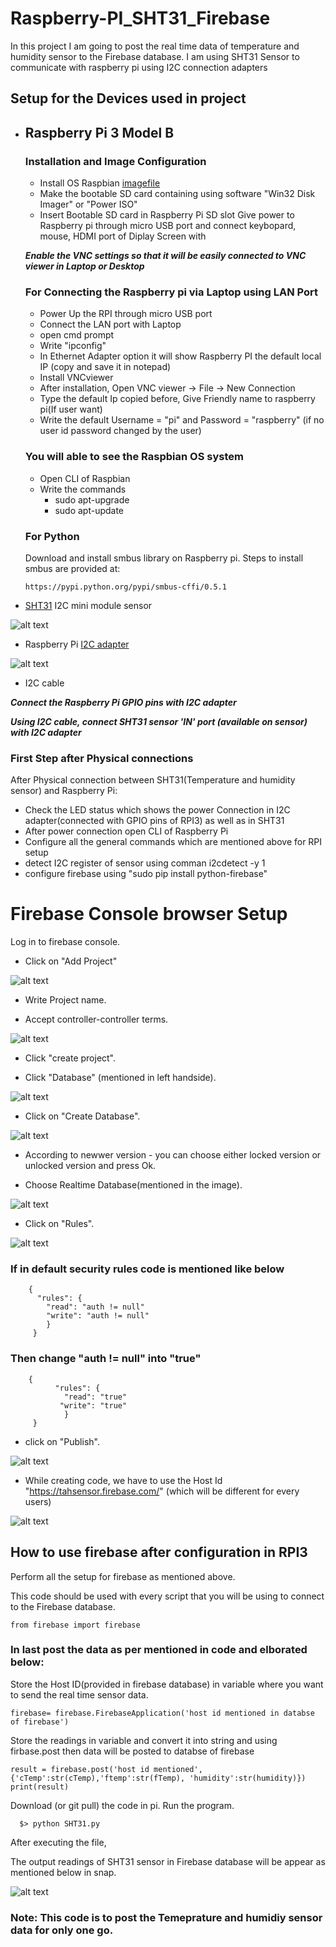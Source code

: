 # Raspberry-PI_SHT31_Firebase
  In this project I am going to post the real time data of temperature and humidity sensor to the Firebase database.
  I am using SHT31 Sensor to communicate with raspberry pi using I2C connection adapters

## Setup for the Devices used in project 

  - ## Raspberry Pi 3 Model B
      ### Installation and Image Configuration

       - Install OS Raspbian [imagefile](https://www.raspberrypi.org/downloads/)
       - Make the bootable SD card containing using software "Win32 Disk Imager" or "Power ISO"
       - Insert Bootable SD card in Raspberry Pi SD slot
    Give power to Raspberry pi through micro USB port and connect keybopard, mouse, HDMI port of Diplay Screen with

    ***Enable the VNC settings so that it will be easily connected to VNC viewer in Laptop or Desktop*** 

      ### For Connecting the Raspberry pi via Laptop using LAN Port
  
       - Power Up the RPI through micro USB port
       - Connect the LAN port with Laptop
       - open cmd prompt
       - Write "ipconfig"
       - In Ethernet Adapter option it will show Raspberry PI the default local IP (copy and save it in notepad)
       - Install VNCviewer
       - After installation, Open VNC viewer -> File -> New Connection
       - Type the default Ip copied before, Give Friendly name to raspberry pi(If user want)
       - Write the default Username = "pi" and Password = "raspberry" (if no user id password changed by the user)
  
      ### You will able to see the Raspbian OS system
  
      - Open CLI of Raspbian
      - Write the commands
        - sudo apt-upgrade
        - sudo apt-update
     
      ### For Python
      Download and install smbus library on Raspberry pi. Steps to install smbus are provided at:

        https://pypi.python.org/pypi/smbus-cffi/0.5.1
       
  
  
  - [SHT31](https://store.ncd.io/product/sht31-humidity-and-temperature-sensor-%C2%B12rh-%C2%B10-3c-i2c-mini-module/) I2C mini module sensor
   
   ![alt text](https://github.com/varul29/Raspberry-PI-/blob/master/Firebase_Python/SHT31%20I2CS.png)
   
  - Raspberry Pi [I2C adapter](https://store.ncd.io/product/i2c-shield-for-raspberry-pi-3-pi2-with-inward-facing-i2c-port/)
  
  ![alt text](https://github.com/varul29/Raspberry-PI-/blob/master/Firebase_Python/I2C%20adapter.png)
  
  - I2C cable
  
***Connect the Raspberry Pi GPIO pins with I2C adapter***

***Using I2C cable, connect SHT31 sensor 'IN' port (available on sensor) with I2C adapter***

### First Step after Physical connections 

  After Physical connection between SHT31(Temperature and humidity sensor) and Raspberry Pi:
    
   - Check the LED status which shows the power Connection in I2C adapter(connected with GPIO pins of RPI3) as well as in SHT31
   - After power connection open CLI of Raspberry Pi 
   - Configure all the general commands which are mentioned above for RPI setup
   - detect I2C register of sensor using comman i2cdetect -y 1
   - configure firebase using "sudo pip install python-firebase"
   
# Firebase Console browser Setup
  
   Log in to firebase console.
  
   - Click on "Add Project"
  
   ![alt text](https://github.com/varul29/Raspberry-PI-/blob/master/Add%20project.PNG)
  
   - Write Project name. 
  
   - Accept controller-controller terms.
    
   ![alt text](https://github.com/varul29/Raspberry-PI-/blob/master/Project%20name.PNG)
  
   - Click "create project".
  
   - Click "Database" (mentioned in left handside).
  
   ![alt text](https://github.com/varul29/Raspberry-PI-/blob/master/Database.PNG)
  
   - Click on "Create Database".
  
   ![alt text](https://github.com/varul29/Raspberry-PI-/blob/master/Create%20databse.PNG)
  
   - According to newwer version - you can choose either locked version or unlocked version and press Ok.
  
   - Choose Realtime Database(mentioned in the image).
  
   ![alt text](https://github.com/varul29/Raspberry-PI-/blob/master/Real%20time%20database.PNG)
  
   - Click on "Rules".
  
   ![alt text](https://github.com/varul29/Raspberry-PI-/blob/master/Rules.PNG)
  
   ### If in default security rules code is mentioned like below
      
        {
          "rules": { 
            "read": "auth != null"
            "write": "auth != null"
            }
         }
   ### Then change "auth != null" into "true"
  
        {
              "rules": { 
                "read": "true"
               "write": "true"
                }
         }
         
   - click on "Publish".
  
   ![alt text](https://github.com/varul29/Raspberry-PI-/blob/master/ruels%20change.PNG)
  
   - While creating code, we have to use the Host Id "https://tahsensor.firebase.com/" (which will be different for every users)
  
   ![alt text](https://github.com/varul29/Raspberry-PI-/blob/master/hostid.PNG)
  
     
## How to use firebase after configuration in RPI3

  Perform all the setup for firebase as mentioned above.
  
   This code should be used with every script that you will be using to connect to the Firebase database.
   
    
    from firebase import firebase
    
   ### In last post the data as per mentioned in code and elborated below:
   
   Store the Host ID(provided in firebase database) in variable where you want to send the real time sensor data.  
    
    firebase= firebase.FirebaseApplication('host id mentioned in databse of firebase')

   Store the readings in variable and convert it into string and using firbase.post then data will be posted to databse of firebase 
    
    result = firebase.post('host id mentioned', {'cTemp':str(cTemp),'ftemp':str(fTemp), 'humidity':str(humidity)})
    print(result)
   
 Download (or git pull) the code in pi. Run the program.
      
      $> python SHT31.py
 
 After executing the file,
 
 The output readings of SHT31 sensor in Firebase database will be appear as mentioned below in snap.
 
  ![alt text](https://github.com/varul29/Raspberry-PI-/blob/master/Sample%20Data.PNG)
 

 
 
 ### Note: This code is to post the Temeprature and humidiy sensor data for only one go.  
